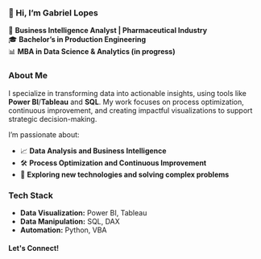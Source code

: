 ### 👋 Hi, I’m Gabriel Lopes  
💼 **Business Intelligence Analyst | Pharmaceutical Industry**  
🎓 **Bachelor’s in Production Engineering**  
📊 **MBA in Data Science & Analytics (in progress)**  

### About Me  
I specialize in transforming data into actionable insights, using tools like **Power BI**/**Tableau** and **SQL**. 
My work focuses on process optimization, continuous improvement, and creating impactful visualizations to support strategic decision-making.  

I’m passionate about:  
- 📈 **Data Analysis and Business Intelligence**  
- 🛠️ **Process Optimization and Continuous Improvement**  
- 🚀 **Exploring new technologies and solving complex problems**  

### Tech Stack  
- **Data Visualization:** Power BI, Tableau 
- **Data Manipulation:** SQL, DAX
- **Automation:** Python, VBA  

#### Let's Connect!  

